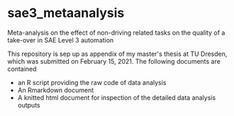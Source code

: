 # sae3_metaanalysis
Meta-analysis on the effect of non-driving related tasks on the quality of a take-over in SAE Level 3 automation

This repository is sep up as appendix of my master's thesis at TU Dresden, which was submitted on February 15, 2021.
The following documents are contained

- an R script providing the raw code of data analysis
- An Rmarkdown document
- A knitted html document for inspection of the detailed data analysis outputs

